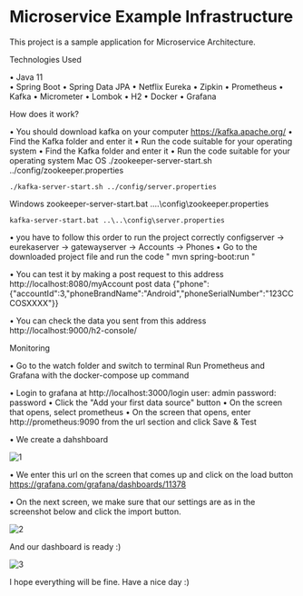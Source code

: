 # Microservice Example Infrastructure

This project is a sample application for Microservice Architecture.

Technologies Used

•	Java 11 </br>
•	Spring Boot
•	Spring Data JPA
•	Netflix Eureka
•	Zipkin
•	Prometheus
•	Kafka
•	Micrometer
•	Lombok
•	H2
•	Docker
•	Grafana

How does it work?

•	You should download kafka on your computer
https://kafka.apache.org/ 
•	Find the Kafka folder and enter it
•	Run the code suitable for your operating system
•	Find the Kafka folder and enter it
•	Run the code suitable for your operating system
  Mac OS
    ./zookeeper-server-start.sh ../config/zookeeper.properties

    ./kafka-server-start.sh ../config/server.properties

  Windows
    zookeeper-server-start.bat ..\..\config\zookeeper.properties

    kafka-server-start.bat ..\..\config\server.properties
    
•	you have to follow this order to run the project correctly
configserver -> eurekaserver -> gatewayserver -> Accounts -> Phones
•	Go to the downloaded project file and run the code " mvn spring-boot:run "


•	You can test it by making a post request to this address http://localhost:8080/myAccount 
post data {"phone":{"accountId":3,"phoneBrandName":"Android","phoneSerialNumber":"123CCCOSXXXX"}}

•	You can check the data you sent from this address http://localhost:9000/h2-console/

Monitoring

•	Go to the watch folder and switch to terminal
Run Prometheus and Grafana with the docker-compose up command

•	Login to grafana at http://localhost:3000/login
  user: admin password: password
•	Click the "Add your first data source" button
•	On the screen that opens, select prometheus
•	On the screen that opens, enter http://prometheus:9090 from the url section and click Save & Test

•	We create a dahshboard

![1](https://user-images.githubusercontent.com/19998326/130111410-d43e0a46-6912-4dd8-8d55-ad66337e1daf.png)

•	We enter this url on the screen that comes up and click on the load button https://grafana.com/grafana/dashboards/11378

•	On the next screen, we make sure that our settings are as in the screenshot below and click the import button.

![2](https://user-images.githubusercontent.com/19998326/130112121-ba952848-dca6-4dd6-947b-b57027b3f086.png)

And our dashboard is ready :)

![3](https://user-images.githubusercontent.com/19998326/130112273-f70b5944-6ea9-4841-8348-3911c8efd3f5.png)


I hope everything will be fine. Have a nice day :)
